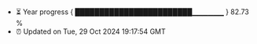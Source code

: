 - ⏳ Year progress { ████████████████████████▁▁▁▁▁▁ } 82.73 %
- ⏰ Updated on Tue, 29 Oct 2024 19:17:54 GMT


